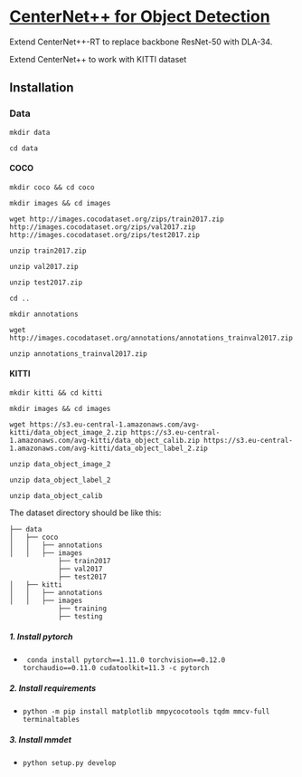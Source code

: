 # [CenterNet++ for Object Detection](https://arxiv.org/abs/2204.08394)

Extend CenterNet++-RT to replace backbone ResNet-50 with DLA-34.

Extend CenterNet++ to work with KITTI dataset

## Installation

### Data

```mkdir data```

```cd data```

#### COCO

```mkdir coco && cd coco```

```mkdir images && cd images```

```wget http://images.cocodataset.org/zips/train2017.zip http://images.cocodataset.org/zips/val2017.zip http://images.cocodataset.org/zips/test2017.zip```

```unzip train2017.zip```

```unzip val2017.zip```

```unzip test2017.zip```

```cd ..```

```mkdir annotations```

```wget http://images.cocodataset.org/annotations/annotations_trainval2017.zip```

```unzip annotations_trainval2017.zip```

#### KITTI

```mkdir kitti && cd kitti```

```mkdir images && cd images```

```wget https://s3.eu-central-1.amazonaws.com/avg-kitti/data_object_image_2.zip https://s3.eu-central-1.amazonaws.com/avg-kitti/data_object_calib.zip https://s3.eu-central-1.amazonaws.com/avg-kitti/data_object_label_2.zip```

```unzip data_object_image_2```

```unzip data_object_label_2```

```unzip data_object_calib```

The dataset directory should be like this:

```plain
├── data
│   ├── coco
│   │   ├── annotations
│   │   ├── images
            ├── train2017
            ├── val2017
            ├── test2017
│   ├── kitti
│   │   ├── annotations
│   │   ├── images
            ├── training
            ├── testing

```

##### 1. Install pytorch

- ``` conda install pytorch==1.11.0 torchvision==0.12.0 torchaudio==0.11.0 cudatoolkit=11.3 -c pytorch```

##### 2. Install requirements

- ```python -m pip install matplotlib mmpycocotools tqdm mmcv-full terminaltables```

##### 3. Install mmdet

- ```python setup.py develop```




